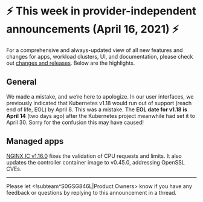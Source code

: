 # :zap: This week in provider-independent announcements (April 16, 2021) :zap:

For a comprehensive and always-updated view of all new features and changes for apps, workload clusters, UI, and documentation, please check out [changes and releases](https://docs.giantswarm.io/changes/). Below are the highlights.

## General

We made a mistake, and we’re here to apologize. In our user interfaces, we previously indicated that Kubernetes v1.18 would run out of support (reach end of life, EOL) by April 8. This was a mistake. The **EOL date for v1.18 is April 14** (two days ago) after the Kubernetes project meanwhile had set it to April 30. Sorry for the confusion this may have caused!

## Managed apps

[NGINX IC v1.16.0]() fixes the validation of CPU requests and limits. It also updates the controller container image to v0.45.0, addressing OpenSSL CVEs.

---
Please let <!subteam^S0GSG846L|Product Owners> know if you have any feedback or questions by replying to this announcement in a thread.
